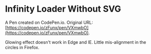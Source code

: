 # Infinity Loader Without SVG

A Pen created on CodePen.io. Original URL: [https://codepen.io/zFunx/pen/VXmwbO](https://codepen.io/zFunx/pen/VXmwbO).

Glowing effect doesn't work in Edge and IE. Little mis-alignment in the circles in Firefox.